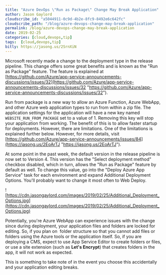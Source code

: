 ```yaml
---
title: "Azure DevOps \"Run as Package\" Change May Break Application"
author: Jason Gaylord
cloudscribe_id: "a5044911-0c9d-4b2e-8fc9-8492e6c642fc"
cloudscribe_path: "/blog/azure-devops-change-may-break-application"
permalink: /blog/azure-devops-change-may-break-application
date: 2019-02-25
categories: [cloud,devops,tip]
tags:  [cloud,devops,tip]
bitly: https://jasong.us/2SrnXiN
---
```


Microsoft recently made a change to the deployment type in the release pipeline. This change offers some great benefits and is known as the "Run as Package" feature. The feature is explained at [https://github.com/Azure/app-service-announcements-discussions/issues/32](https://github.com/Azure/app-service-announcements-discussions/issues/32 "https://github.com/Azure/app-service-announcements-discussions/issues/32"). 

Run from package is a new way to allow an Azure Function, Azure WebApp, and other Azure web application types to run from within a zip file. The application settings for the application will have a new key named `WEBSITE_RUN_FROM_PACKAGE` set to a value of 1. Removing this key will stop your application from working. The benefit of this is to allow faster startup for deployments. However, there are limitations. One of the limitations is explained further below. However, for more details, visit [https://github.com/Azure/app-service-announcements/issues/84](https://jasong.us/2EoArTJ "https://jasong.us/2EoArTJ").

At some point in the past week, the default version in the release pipeline is now set to Version 4. This version has the "Select deployment method" checkbox disabled, which in turn, allows the "Run as Package" feature by default as well. To change this value, go into the "Deploy Azure App Service" task for each environment and expand Additional Deployment Options. You'll probably want to change it most often to Web Deploy.

![https://cdn.jasongaylord.com/images/2019/02/25/Additional_Deployment_Options.jpg](https://cdn.jasongaylord.com/images/2019/02/25/Additional_Deployment_Options.jpg)

Potentially, you're Azure WebApp can experience issues with the change since during deployment, your application files and folders are locked for editing. So, if you plan on  folder structure so that you cannot add files or folders using the Azure tools or the application itself. So, if you are deploying a CMS, expect to use App Service Editor to create folders or files, or use a site extension (such as **Let's Encrypt**) that creates folders in the app, it will not work as expected.

This is something to take note of in the event you choose this accidentally and your application editing breaks.